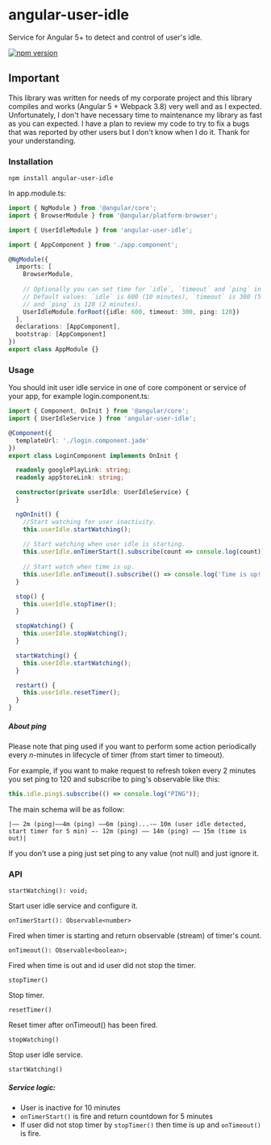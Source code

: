 # angular-user-idle

Service for Angular 5+ to detect and control of user's idle.

[![npm version](https://badge.fury.io/js/angular-user-idle.svg)](https://badge.fury.io/js/angular-user-idle)

## Important
This library was written for needs of my corporate project and this library compiles and works (Angular 5 + Webpack 3.8) very well and as I expected.
Unfortunately, I don't have necessary time to maintenance my library as fast as you can expected.
I have a plan to review my code to try to fix a bugs that was reported by other users but I don't know when I do it.
Thank for your understanding.

### Installation

`npm install angular-user-idle`

In app.module.ts:
```typescript
import { NgModule } from '@angular/core';
import { BrowserModule } from '@angular/platform-browser';

import { UserIdleModule } from 'angular-user-idle';

import { AppComponent } from './app.component';

@NgModule({
  imports: [
    BrowserModule,
    
    // Optionally you can set time for `idle`, `timeout` and `ping` in seconds.
    // Default values: `idle` is 600 (10 minutes), `timeout` is 300 (5 minutes) 
    // and `ping` is 120 (2 minutes).
    UserIdleModule.forRoot({idle: 600, timeout: 300, ping: 120})
  ],
  declarations: [AppComponent],
  bootstrap: [AppComponent]
})
export class AppModule {}
```

### Usage

You should init user idle service in one of core component or service of your app,
for example login.component.ts:

```typescript
import { Component, OnInit } from '@angular/core';
import { UserIdleService } from 'angular-user-idle';

@Component({
  templateUrl: './login.component.jade'
})
export class LoginComponent implements OnInit {

  readonly googlePlayLink: string;
  readonly appStoreLink: string;

  constructor(private userIdle: UserIdleService) {
  }

  ngOnInit() {
    //Start watching for user inactivity.
    this.userIdle.startWatching();
    
    // Start watching when user idle is starting.
    this.userIdle.onTimerStart().subscribe(count => console.log(count));
    
    // Start watch when time is up.
    this.userIdle.onTimeout().subscribe(() => console.log('Time is up!'));
  }

  stop() {
    this.userIdle.stopTimer();
  }

  stopWatching() {
    this.userIdle.stopWatching();
  }

  startWatching() {
    this.userIdle.startWatching();
  }

  restart() {
    this.userIdle.resetTimer();
  }
}
```

##### About _ping_
Please note that ping used if you want to perform some action periodically every _n_-minutes in lifecycle of timer 
(from start timer to timeout). 

For example, if you want to make request to refresh token every 2 minutes you set ping to 120 and subscribe to ping's 
observable like this:
```typescript
this.idle.ping$.subscribe(() => console.log("PING"));
```
The main schema will be as follow:

`|–– 2m (ping)––4m (ping) ––6m (ping)...-– 10m (user idle detected, start timer for 5 min) –- 12m (ping) –– 14m (ping) –– 15m (time is out)|`

If you don't use a ping just set ping to any value (not null) and just ignore it.

### API
`startWatching(): void;`

Start user idle service and configure it.

`onTimerStart(): Observable<number>`

Fired when timer is starting and return observable (stream) of timer's count. 

`onTimeout(): Observable<boolean>;`

Fired when time is out and id user did not stop the timer. 

`stopTimer()`

Stop timer.

`resetTimer()`

Reset timer after onTimeout() has been fired.

`stopWatching()`

Stop user idle service.

`startWatching()`


##### Service logic:
- User is inactive for 10 minutes
- `onTimerStart()` is fire and return countdown for 5 minutes
- If user did not stop timer by `stopTimer()` then time is up and `onTimeout()` is fire.
